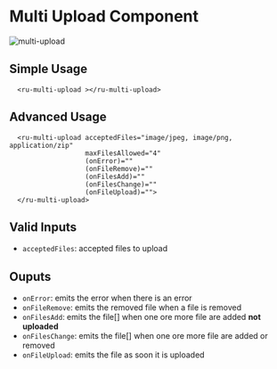 # Multi Upload Component

![multi-upload](https://cloud.githubusercontent.com/assets/20790833/26152934/7f5a86ae-3b09-11e7-8c1e-7a136d062fa2.gif)

## Simple Usage

```angular2html
  <ru-multi-upload ></ru-multi-upload>
```

## Advanced Usage

```angular2html
  <ru-multi-upload acceptedFiles="image/jpeg, image/png, application/zip"
                   maxFilesAllowed="4"
                   (onError)=""
                   (onFileRemove)=""
                   (onFilesAdd)=""
                   (onFilesChange)=""
                   (onFileUpload)="">
  </ru-multi-upload>
```

## Valid Inputs

* `acceptedFiles`: accepted files to upload

## Ouputs

* `onError`: emits the error when there is an error
* `onFileRemove`: emits the removed file when a file is removed
* `onFilesAdd`: emits the file[] when one ore more file are added **not uploaded**
* `onFilesChange`: emits the file[] when one ore more file are added or removed
* `onFileUpload`: emits the file as soon it is uploaded
